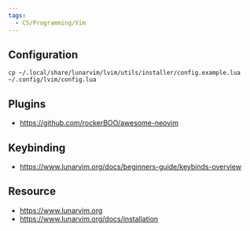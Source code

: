 ```yaml
---
tags:
  - CS/Programming/Vim
---
```



## Configuration
```
cp ~/.local/share/lunarvim/lvim/utils/installer/config.example.lua ~/.config/lvim/config.lua
```
## Plugins
- https://github.com/rockerBOO/awesome-neovim
## Keybinding
- https://www.lunarvim.org/docs/beginners-guide/keybinds-overview


## Resource
- https://www.lunarvim.org
- https://www.lunarvim.org/docs/installation